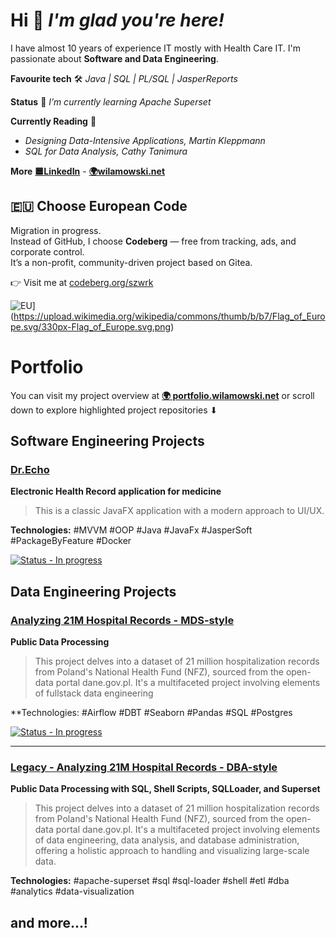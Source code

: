 # Hi 👋 *I'm glad you're here!*
I have almost 10 years of experience IT mostly with Health Care IT.
I'm passionate about **Software and Data Engineering**. 

**Favourite tech** 🛠 _Java | SQL | PL/SQL | JasperReports_

**Status** 🌱 _I’m currently learning Apache Superset_

**Currently Reading** 📔
- _Designing Data-Intensive Applications, Martin Kleppmann_
- _SQL for Data Analysis, Cathy Tanimura_

**More**
[**🟦LinkedIn**](https://www.linkedin.com/in/wilamowski/) - [**🌍wilamowski.net**](https://wilamowski.net)

## 🇪🇺 Choose European Code

Migration in progress.  
Instead of GitHub, I choose **Codeberg** — free from tracking, ads, and corporate control.  
It’s a non-profit, community-driven project based on Gitea.

👉 Visit me at [codeberg.org/szwrk](https://codeberg.org/szwrk)

![EU](https://upload.wikimedia.org/wikipedia/commons/b/b7/Flag_of_Europe.svg)](https://upload.wikimedia.org/wikipedia/commons/thumb/b/b7/Flag_of_Europe.svg/330px-Flag_of_Europe.svg.png)

# Portfolio
You can visit my project overview at [**🌍 portfolio.wilamowski.net**](https://portfolio.wilamowski.net)
or scroll down to explore highlighted project repositories ⬇
## Software Engineering Projects
### [Dr.Echo](https://github.com/szwrk/DrEcho)
**Electronic Health Record application for medicine**  
> This is a classic JavaFX application with a modern approach to UI/UX. 

**Technologies:** #MVVM #OOP #Java #JavaFx #JasperSoft #PackageByFeature #Docker

[![Status - In progress](https://img.shields.io/badge/Status-In_progress-yellow)](https://)

## Data Engineering Projects
### [Analyzing 21M Hospital Records - MDS-style](https://github.com/szwrk/nfz-hosp-mds)
**Public Data Processing**
> This project delves into a dataset of 21 million hospitalization records from Poland's National Health Fund (NFZ), sourced from the open-data portal dane.gov.pl. It's a multifaceted project involving elements of fullstack data engineering

**Technologies: #Airflow #DBT #Seaborn #Pandas #SQL #Postgres 

[![Status - In progress](https://img.shields.io/badge/Status-In_progress-yellow)](https://)

--- 
### [Legacy - Analyzing 21M Hospital Records - DBA-style](https://github.com/szwrk/nfz-hospitalization-data)
**Public Data Processing with SQL, Shell Scripts, SQLLoader, and Superset**  
> This project delves into a dataset of 21 million hospitalization records from Poland's National Health Fund (NFZ), sourced from the open-data portal dane.gov.pl. It's a multifaceted project involving elements of data engineering, data analysis, and database administration, offering a holistic approach to handling and visualizing large-scale data.

**Technologies:** #apache-superset #sql #sql-loader #shell #etl #dba #analytics #data-visualization

## and more...!
